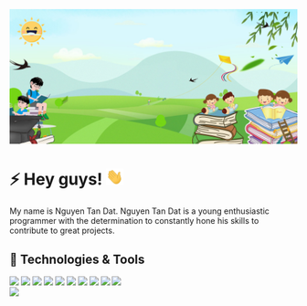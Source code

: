 [![Header](./background.jpg "Header")](http://cic.is-great.net/)

# ⚡ Hey guys! <img src="https://raw.githubusercontent.com/StanGirard/StanGirard/master/wave.gif" width="30px">

My name is Nguyen Tan Dat. Nguyen Tan Dat is a young enthusiastic programmer with the determination to constantly hone his skills to contribute to great projects.
## 🚀 Technologies & Tools
![](https://img.shields.io/badge/OS-Windows-informational?style=flat&logo=Windows&labelColor=white&color=blue&logoColor=dodgerblue)
![](https://img.shields.io/badge/IDE-IntelliJ_IDEA-informational?style=flat&logo=intellij-idea&labelColor=white&color=blue&logoColor=black)
![](https://img.shields.io/badge/IDE-PHPStorm-informational?style=flat&logo=phpstorm&labelColor=white&color=blue&logoColor=black)
![](https://img.shields.io/badge/Tools-Docker-informational?style=flat&logo=docker&labelColor=white&color=blue)
![](https://img.shields.io/badge/Language-PHP-informational?style=flat&logo=php&labelColor=white&color=blue)
![](https://img.shields.io/badge/Language-Java-informational?style=flat&logo=Oracle&logoColor=red&labelColor=white&color=blue)
![](https://img.shields.io/badge/Language-JavaScript-informational?style=flat&logo=javascript&labelColor=white&color=blue&logoColor=goldenrod)
![](https://img.shields.io/badge/CMS-Wordpress-informational?style=flat&logo=wordpress&labelColor=white&color=blue&logoColor=black)
![](https://img.shields.io/badge/Framework-Laravel-informational?style=flat&logo=laravel&labelColor=white&color=blue)
![](https://img.shields.io/badge/Framework-Java_Spring-informational?style=flat&logo=spring&labelColor=white&color=blue)    
![](https://img.shields.io/badge/Cloud-Google_Cloud-informational?style=flat&logo=google-cloud&labelColor=white&color=blue)
